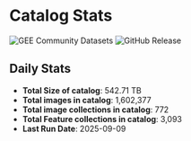 # Catalog Stats

![GEE Community Datasets](https://img.shields.io/endpoint?url=https://gist.githubusercontent.com/samapriya/34bc0c1280d475d3a69e3b60a706226e/raw/community.json)
![GitHub Release](https://img.shields.io/github/v/release/samapriya/awesome-gee-community-datasets)

## Daily Stats

<!-- START_MARKER -->
* **Total Size of catalog**: 542.71 TB
* **Total images in catalog**: 1,602,377
* **Total image collections in catalog**: 772
* **Total Feature collections in catalog**: 3,093
* **Last Run Date**: 2025-09-09
<!-- END_MARKER -->
